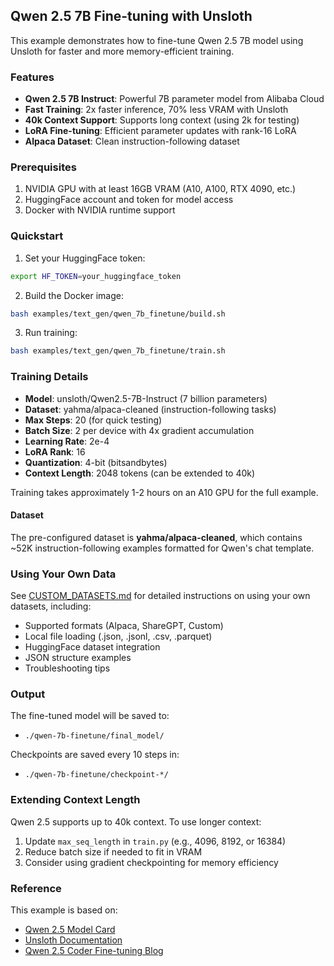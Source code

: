 ## Qwen 2.5 7B Fine-tuning with Unsloth

This example demonstrates how to fine-tune Qwen 2.5 7B model using Unsloth for faster and more memory-efficient training.

### Features

- **Qwen 2.5 7B Instruct**: Powerful 7B parameter model from Alibaba Cloud
- **Fast Training**: 2x faster inference, 70% less VRAM with Unsloth
- **40k Context Support**: Supports long context (using 2k for testing)
- **LoRA Fine-tuning**: Efficient parameter updates with rank-16 LoRA
- **Alpaca Dataset**: Clean instruction-following dataset

### Prerequisites

1. NVIDIA GPU with at least 16GB VRAM (A10, A100, RTX 4090, etc.)
2. HuggingFace account and token for model access
3. Docker with NVIDIA runtime support

### Quickstart

1. Set your HuggingFace token:
```bash
export HF_TOKEN=your_huggingface_token
```

2. Build the Docker image:
```bash
bash examples/text_gen/qwen_7b_finetune/build.sh
```

3. Run training:
```bash
bash examples/text_gen/qwen_7b_finetune/train.sh
```

### Training Details

- **Model**: unsloth/Qwen2.5-7B-Instruct (7 billion parameters)
- **Dataset**: yahma/alpaca-cleaned (instruction-following tasks)
- **Max Steps**: 20 (for quick testing)
- **Batch Size**: 2 per device with 4x gradient accumulation
- **Learning Rate**: 2e-4
- **LoRA Rank**: 16
- **Quantization**: 4-bit (bitsandbytes)
- **Context Length**: 2048 tokens (can be extended to 40k)

Training takes approximately 1-2 hours on an A10 GPU for the full example.

#### Dataset

The pre-configured dataset is **yahma/alpaca-cleaned**, which contains ~52K instruction-following examples formatted for Qwen's chat template.

### Using Your Own Data

See [CUSTOM_DATASETS.md](../CUSTOM_DATASETS.md) for detailed instructions on using your own datasets, including:
- Supported formats (Alpaca, ShareGPT, Custom)
- Local file loading (.json, .jsonl, .csv, .parquet)
- HuggingFace dataset integration
- JSON structure examples
- Troubleshooting tips

### Output

The fine-tuned model will be saved to:
- `./qwen-7b-finetune/final_model/`

Checkpoints are saved every 10 steps in:
- `./qwen-7b-finetune/checkpoint-*/`

### Extending Context Length

Qwen 2.5 supports up to 40k context. To use longer context:

1. Update `max_seq_length` in `train.py` (e.g., 4096, 8192, or 16384)
2. Reduce batch size if needed to fit in VRAM
3. Consider using gradient checkpointing for memory efficiency

### Reference

This example is based on:
- [Qwen 2.5 Model Card](https://huggingface.co/Qwen/Qwen2.5-7B-Instruct)
- [Unsloth Documentation](https://docs.unsloth.ai/models/qwen3-how-to-run-and-fine-tune)
- [Qwen 2.5 Coder Fine-tuning Blog](https://unsloth.ai/blog/qwen-coder)
